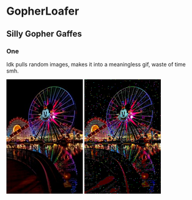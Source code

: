 # GopherLoafer
## Silly Gopher Gaffes
### One 
Idk pulls random images, makes it into a meaningless gif, waste of time smh.

![Hail the mouse](https://raw.githubusercontent.com/Hallicopter/GopherLoafer/master/One/output/stolen.jpeg) ![Hail the mouse](https://raw.githubusercontent.com/Hallicopter/GopherLoafer/master/One/output/giffun.gif)
